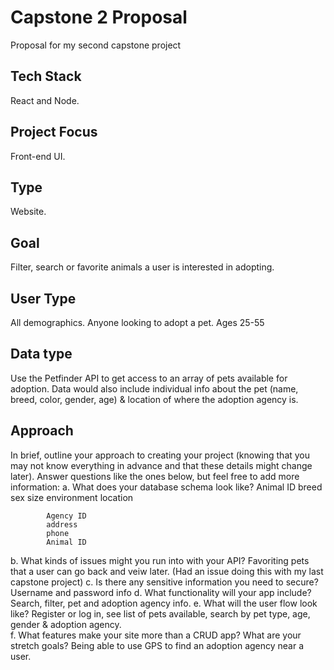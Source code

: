 # Capstone 2 Proposal 

Proposal for my second capstone project 

## Tech Stack 

React and Node.

## Project Focus

Front-end UI.

## Type 

Website. 

## Goal 

Filter, search or favorite animals a user is interested in adopting. 

## User Type 

All demographics. Anyone looking to adopt a pet. Ages 25-55

## Data type 

Use the Petfinder API to get access to an array of pets available for adoption. Data would also include individual info about the pet (name, breed, color, gender, age) & location of where the adoption agency is. 

## Approach 
In brief, outline your approach to creating your project (knowing that you may not
know everything in advance and that these details might change later). Answer
questions like the ones below, but feel free to add more information:
a. What does your database schema look like?
            Animal ID
        	breed
        	sex
        	size
        	environment
        	location

            Agency ID 
            address
            phone 
            Animal ID

b. What kinds of issues might you run into with your API?
    Favoriting pets that a user can go back and veiw later. (Had an issue doing this with my last capstone project)
c. Is there any sensitive information you need to secure?
    Username and password info 
d. What functionality will your app include?
    Search, filter, pet and adoption agency info. 
e. What will the user flow look like?
    Register or log in, see list of pets available, search by pet type, age, gender & adoption agency.  
f. What features make your site more than a CRUD app? What are your
stretch goals?
    Being able to use GPS to find an adoption agency near a user. 
